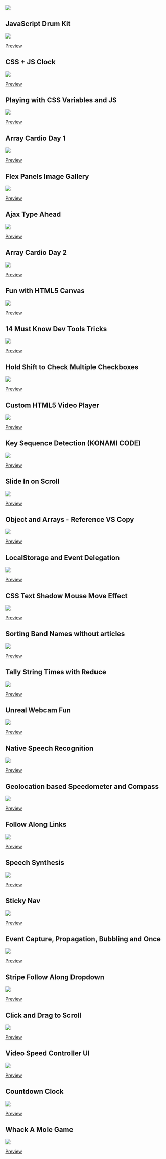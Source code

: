 ![](https://javascript30.com/images/JS3-social-share.png)

## JavaScript Drum Kit

![](https://rifatcholakov.com/wp-content/uploads/2019/06/01-JavaScript-Drum-Kit.jpg)

[Preview](https://rifatcholakov.com/my-projects/30-Day-Vanilla-JS-Coding-Challenge/01-JavaScript-Drum-Kit/)

## CSS + JS Clock

![](https://rifatcholakov.com/wp-content/uploads/2019/06/02-JS-and-CSS-Clock.jpg)

[Preview](https://rifatcholakov.com/my-projects/30-Day-Vanilla-JS-Coding-Challenge/02-JS-and-CSS-Clock/)

## Playing with CSS Variables and JS

![](https://rifatcholakov.com/wp-content/uploads/2019/06/03-CSS-Variables.jpg)

[Preview](https://rifatcholakov.com/my-projects/30-Day-Vanilla-JS-Coding-Challenge/03-CSS-Variables/)

## Array Cardio Day 1

![](https://rifatcholakov.com/wp-content/uploads/2019/06/04-Array-Cardio-Day-1.jpg)

[Preview](https://rifatcholakov.com/my-projects/30-Day-Vanilla-JS-Coding-Challenge/04-Array-Cardio-Day-1/)

## Flex Panels Image Gallery

![](https://rifatcholakov.com/wp-content/uploads/2019/06/05-Flex-Panel-Gallery.jpg)

[Preview](https://rifatcholakov.com/my-projects/30-Day-Vanilla-JS-Coding-Challenge/05-Flex-Panel-Gallery)

## Ajax Type Ahead

![](https://rifatcholakov.com/wp-content/uploads/2019/06/06-Type-Ahead.jpg)

[Preview](https://rifatcholakov.com/my-projects/30-Day-Vanilla-JS-Coding-Challenge/06-Type-Ahead/)

## Array Cardio Day 2

![](https://rifatcholakov.com/wp-content/uploads/2019/06/07-Array-Cardio-Day-2.jpg)

[Preview](https://rifatcholakov.com/my-projects/30-Day-Vanilla-JS-Coding-Challenge/07-Array-Cardio-Day-2/)

## Fun with HTML5 Canvas

![](https://rifatcholakov.com/wp-content/uploads/2019/06/08-Fun-with-HTML5-Canvas.jpg)

[Preview](https://rifatcholakov.com/my-projects/30-Day-Vanilla-JS-Coding-Challenge/08-Fun-with-HTML5-Canvas/)

## 14 Must Know Dev Tools Tricks

![](https://rifatcholakov.com/wp-content/uploads/2019/06/09-Dev-Tools-Domination.jpg)

[Preview](https://rifatcholakov.com/my-projects/30-Day-Vanilla-JS-Coding-Challenge/09-Dev-Tools-Domination/)

## Hold Shift to Check Multiple Checkboxes

![](https://rifatcholakov.com/wp-content/uploads/2019/06/10-Hold-Shift-and-Check-Checkboxes.jpg)

[Preview](https://rifatcholakov.com/my-projects/30-Day-Vanilla-JS-Coding-Challenge/10-Hold-Shift-and-Check-Checkboxes/)

## Custom HTML5 Video Player

![](https://rifatcholakov.com/wp-content/uploads/2019/06/11-Custom-Video-Player.jpg)

[Preview](https://rifatcholakov.com/my-projects/30-Day-Vanilla-JS-Coding-Challenge/11-Custom-Video-Player/)

## Key Sequence Detection (KONAMI CODE)

![](https://rifatcholakov.com/wp-content/uploads/2019/06/12-Key-Sequence-Detection.jpg)

[Preview](https://rifatcholakov.com/my-projects/30-Day-Vanilla-JS-Coding-Challenge/12-Key-Sequence-Detection/)

## Slide In on Scroll

![](https://rifatcholakov.com/wp-content/uploads/2019/06/13-Slide-in-on-Scroll.jpg)

[Preview](https://rifatcholakov.com/my-projects/30-Day-Vanilla-JS-Coding-Challenge/13-Slide-in-on-Scroll/)

## Object and Arrays - Reference VS Copy

![](https://rifatcholakov.com/wp-content/uploads/2019/06/14-JavaScript-References-VS-Copying.jpg)

[Preview](https://rifatcholakov.com/my-projects/30-Day-Vanilla-JS-Coding-Challenge/14-JavaScript-References-VS-Copying/)

## LocalStorage and Event Delegation

![](https://rifatcholakov.com/wp-content/uploads/2019/06/15-LocalStorage.jpg)

[Preview](https://rifatcholakov.com/my-projects/30-Day-Vanilla-JS-Coding-Challenge/15-LocalStorage/)

## CSS Text Shadow Mouse Move Effect

![](https://rifatcholakov.com/wp-content/uploads/2019/06/16-Mouse-Move-Shadow.jpg)

[Preview](https://rifatcholakov.com/my-projects/30-Day-Vanilla-JS-Coding-Challenge/16-Mouse-Move-Shadow/)

## Sorting Band Names without articles

![](https://rifatcholakov.com/wp-content/uploads/2019/06/17-Sort-Without-Articles.jpg)

[Preview](https://rifatcholakov.com/my-projects/30-Day-Vanilla-JS-Coding-Challenge/17-Sort-Without-Articles/)

## Tally String Times with Reduce

![](https://rifatcholakov.com/wp-content/uploads/2019/06/18-Adding-Up-Times-with-Reduce.jpg)

[Preview](https://rifatcholakov.com/my-projects/30-Day-Vanilla-JS-Coding-Challenge/18-Adding-Up-Times-with-Reduce/)

## Unreal Webcam Fun

![](https://rifatcholakov.com/wp-content/uploads/2019/06/19-Webcam-Fun.jpg)

[Preview](https://rifatcholakov.com/my-projects/30-Day-Vanilla-JS-Coding-Challenge/19-Webcam-Fun/)

## Native Speech Recognition

![](https://rifatcholakov.com/wp-content/uploads/2019/06/20-Speech-Detection.jpg)

[Preview](https://rifatcholakov.com/my-projects/30-Day-Vanilla-JS-Coding-Challenge/20-Speech-Detection/)

## Geolocation based Speedometer and Compass

![](https://rifatcholakov.com/wp-content/uploads/2019/06/21-Geolocation.jpg)

[Preview](https://rifatcholakov.com/my-projects/30-Day-Vanilla-JS-Coding-Challenge/21-Geolocation/)

## Follow Along Links

![](https://rifatcholakov.com/wp-content/uploads/2019/06/22-Follow-Along-Link-Highlighter.jpg)

[Preview](https://rifatcholakov.com/my-projects/30-Day-Vanilla-JS-Coding-Challenge/22-Follow-Along-Link-Highlighter/)

## Speech Synthesis

![](https://rifatcholakov.com/wp-content/uploads/2019/06/23-Speech-Synthesis.jpg)

[Preview](https://rifatcholakov.com/my-projects/30-Day-Vanilla-JS-Coding-Challenge/23-Speech-Synthesis/)

## Sticky Nav

![](https://rifatcholakov.com/wp-content/uploads/2019/06/24-Sticky-Nav.jpg)

[Preview](https://rifatcholakov.com/my-projects/30-Day-Vanilla-JS-Coding-Challenge/24-Sticky-Nav/)

## Event Capture, Propagation, Bubbling and Once

![](https://rifatcholakov.com/wp-content/uploads/2019/06/25-Event-Capture-Propagation-Bubbling-and-Once.jpg)

[Preview](https://rifatcholakov.com/my-projects/30-Day-Vanilla-JS-Coding-Challenge/25-Event-Capture-Propagation-Bubbling-and-Once/)

## Stripe Follow Along Dropdown

![](https://rifatcholakov.com/wp-content/uploads/2019/06/26-Stripe-Follow-Along-Nav.jpg)

[Preview](https://rifatcholakov.com/my-projects/30-Day-Vanilla-JS-Coding-Challenge/26-Stripe-Follow-Along-Nav/)

## Click and Drag to Scroll

![](https://rifatcholakov.com/wp-content/uploads/2019/06/27-Click-and-Drag.jpg)

[Preview](https://rifatcholakov.com/my-projects/30-Day-Vanilla-JS-Coding-Challenge/27-Click-and-Drag/)

## Video Speed Controller UI

![](https://rifatcholakov.com/wp-content/uploads/2019/06/28-Video-Speed-Controller.jpg)

[Preview](https://rifatcholakov.com/my-projects/30-Day-Vanilla-JS-Coding-Challenge/28-Video-Speed-Controller/)

## Countdown Clock

![](https://rifatcholakov.com/wp-content/uploads/2019/06/29-Countdown-Timer.jpg)

[Preview](https://rifatcholakov.com/my-projects/30-Day-Vanilla-JS-Coding-Challenge/29-Countdown-Timer/)

## Whack A Mole Game

![](https://rifatcholakov.com/wp-content/uploads/2019/06/30-Whack-A-Mole.jpg)

[Preview](https://rifatcholakov.com/my-projects/30-Day-Vanilla-JS-Coding-Challenge/30-Whack-A-Mole/)
